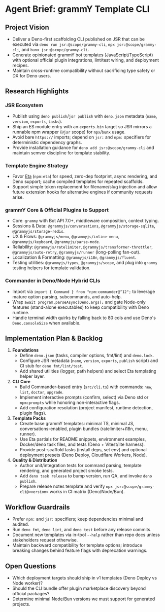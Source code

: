 # Agent Brief: grammY Template CLI

## Project Vision
- Deliver a Deno-first scaffolding CLI published on JSR that can be executed via `deno run jsr:@scope/grammy-cli`, `npx jsr:@scope/grammy-cli`, and `bunx jsr:@scope/grammy-cli`.
- Generate opinionated grammY bot templates (JavaScript/TypeScript) with optional official plugin integrations, lint/test wiring, and deployment recipes.
- Maintain cross-runtime compatibility without sacrificing type safety or DX for Deno users.

## Research Highlights

### JSR Ecosystem
- Publish using `deno publish`/`jsr publish` with `deno.json` metadata (`name`, `version`, `exports`, `tasks`).
- Ship an ES module entry with an `exports.bin` target so JSR mirrors a runnable npm wrapper (`@jsr` scope) for `npx`/`bunx` usage.
- Avoid bare `https://` imports; depend on `jsr:` and `npm:` specifiers for deterministic dependency graphs.
- Provide installation guidance for `deno add jsr:@scope/grammy-cli` and maintain semver discipline for template stability.

### Template Engine Strategy
- Favor [Eta](https://eta.js.org/) (`npm:eta`) for speed, zero-dep footprint, async rendering, and Deno support; cache compiled templates for repeated scaffolds.
- Support simple token replacement for filename/slug injection and allow future extension hooks for alternative engines if community requests arise.

### grammY Core & Official Plugins to Support
- Core: `grammy` with Bot API 7.0+, middleware composition, context typing.
- Sessions & Data: `@grammyjs/conversations`, `@grammyjs/storage-sqlite`, `@grammyjs/storage-redis`.
- UX & Flows: `@grammyjs/menu`, `@grammyjs/inline-menu`, `@grammyjs/keyboard`, `@grammyjs/parse-mode`.
- Reliability: `@grammyjs/ratelimiter`, `@grammyjs/transformer-throttler`, `@grammyjs/auto-retry`, `@grammyjs/runner` (long-polling fan-out).
- Localization & Formatting: `@grammyjs/i18n`, `@grammyjs/fluent`.
- Testing utilities: `@grammyjs/types`, `@grammyjs/scope`, and plug into `grammy` testing helpers for template validation.

### Commander in Deno/Node Hybrid CLIs
- Import via `import { Command } from "npm:commander@^12";` to leverage mature option parsing, subcommands, and auto-help.
- Wrap `await program.parseAsync(Deno.args);` and gate Node-only features (stand-alone executables) to keep compatibility with Deno runtime.
- Handle terminal width quirks by falling back to 80 cols and use Deno's `Deno.consoleSize` when available.

## Implementation Plan & Backlog
1. **Foundations**
   - Define `deno.json` (tasks, compiler options, fmt/lint) and `deno.lock`.
   - Configure JSR metadata (`name`, `version`, `exports`, `publish` script) and CI stub for `deno fmt/lint/test`.
   - Add shared utilities (logger, path helpers) and select Eta templating helper layer.
2. **CLI Core**
   - Build Commander-based entry (`src/cli.ts`) with commands: `new`, `list`, `doctor`, `upgrade`.
   - Implement interactive prompts (confirm, select) via Deno std or `npm:prompts` while honoring non-interactive flags.
   - Add configuration resolution (project manifest, runtime detection, plugin flags).
3. **Template Packs**
   - Create base grammY templates: minimal TS, minimal JS, conversations-enabled, plugin bundles (ratelimiter+i18n, menu, runner).
   - Use Eta partials for README snippets, environment examples, Docker/deno task files, and tests (Deno + Vitest/lite harness).
   - Provide post-scaffold tasks (install deps, set env) and optional deployment presets (Deno Deploy, Cloudflare Workers, Node).
4. **Quality & Distribution**
   - Author unit/integration tests for command parsing, template rendering, and generated project smoke tests.
   - Add `deno task release` to bump version, run QA, and invoke `deno publish`.
   - Prepare release notes template and verify `npx jsr:@scope/grammy-cli@<version>` works in CI matrix (Deno/Node/Bun).

## Workflow Guardrails
- Prefer `npm:` and `jsr:` specifiers; keep dependencies minimal and audited.
- Run `deno fmt`, `deno lint`, and `deno test` before any release commits.
- Document new templates via in-tool `--help` rather than repo docs unless stakeholders request otherwise.
- Maintain backward compatibility for template options; introduce breaking changes behind feature flags with deprecation warnings.

## Open Questions
- Which deployment targets should ship in v1 templates (Deno Deploy vs Node worker)?
- Should the CLI bundle offer plugin marketplace discovery beyond official packages?
- Determine minimal Node/Bun versions we must support for generated projects.
